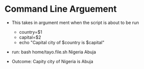 # Command Line Arguement
- This takes in argument ment when the script is about to be run 

    - country=$1
    - capital=$2
    - echo "Capital city of $country is $capital"
- run: bash home/tayo.file.sh Nigeria Abuja
- Outcome: Capity city of Nigeria is Abuja